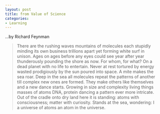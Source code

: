 ```yaml
---
layout: post
title: from Value of Science
categories:
- Learning
---
```



...by Richard Feynman

> There are the rushing waves mountains of molecules each stupidly minding its own business trillions apart yet forming white surf in unison. Ages on ages before any eyes could see year after year thunderously pounding the shore as now. For whom, for what? On a dead planet with no life to entertain. Never at rest tortured by energy wasted prodigiously by the sun poured into space. A mite makes the sea roar. Deep in the sea all molecules repeat the patterns of another till complex new ones are formed. They make others like themselves and a new dance starts. Growing in size and complexity living things masses of atoms DNA, protein dancing a pattern ever more intricate. Out of the cradle onto dry land here it is standing: atoms with consciousness; matter with curiosity. Stands at the sea, wondering: I a universe of atoms an atom in the universe.
